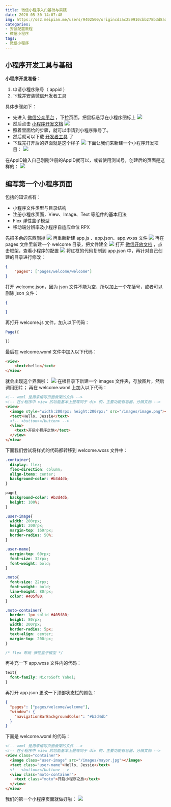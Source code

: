 ```yaml
---
title: 微信小程序入门基础与实践
date: 2020-05-30 14:07:48
img: https://ss2.meipian.me/users/9402500/origincd3ac259910cbb278b3d8aae6a1bbea4.jpg?imageView2/2/w/750/h/1400/q/80
categories: 
- 安装配置教程
- 微信小程序
tags:
- 微信小程序
---
```


## 小程序开发工具与基础
**小程序开发准备：**

 1. 申请小程序账号（ appid ）
 2. 下载并安装微信开发者工具

具体步骤如下：

 - 先进入 [微信公众平台](https://mp.weixin.qq.com/) ，下拉页面，把鼠标悬浮在小程序图标上
 ![](https://img-blog.csdnimg.cn/2020053011533742.png?x-oss-process=image/watermark,type_ZmFuZ3poZW5naGVpdGk,shadow_10,text_aHR0cHM6Ly9ibG9nLmNzZG4ubmV0L0plc3NpZWVlZWVlZQ==,size_16,color_FFFFFF,t_70)
 - 然后点击 [小程序开发文档](https://developers.weixin.qq.com/miniprogram/dev/framework/) 
 ![](https://img-blog.csdnimg.cn/20200530115427561.png?x-oss-process=image/watermark,type_ZmFuZ3poZW5naGVpdGk,shadow_10,text_aHR0cHM6Ly9ibG9nLmNzZG4ubmV0L0plc3NpZWVlZWVlZQ==,size_16,color_FFFFFF,t_70)
 - 照着里面给的步骤，就可以申请到小程序账号了。
 - 然后就可以下载 [开发者工具](https://developers.weixin.qq.com/miniprogram/dev/devtools/download.html) 了
 - 下载完打开后的界面就是这个样子
![](https://img-blog.csdnimg.cn/20200530121537636.png?x-oss-process=image/watermark,type_ZmFuZ3poZW5naGVpdGk,shadow_10,text_aHR0cHM6Ly9ibG9nLmNzZG4ubmV0L0plc3NpZWVlZWVlZQ==,size_16,color_FFFFFF,t_70)
下面让我们来新建一个小程序开发项目：
![](https://img-blog.csdnimg.cn/20200530141309224.png?x-oss-process=image/watermark,type_ZmFuZ3poZW5naGVpdGk,shadow_10,text_aHR0cHM6Ly9ibG9nLmNzZG4ubmV0L0plc3NpZWVlZWVlZQ==,size_16,color_FFFFFF,t_70)

在AppID输入自己刚刚注册的AppID就可以，或者使用测试号，创建后的页面是这样的：
![](https://img-blog.csdnimg.cn/20200530130222155.png?x-oss-process=image/watermark,type_ZmFuZ3poZW5naGVpdGk,shadow_10,text_aHR0cHM6Ly9ibG9nLmNzZG4ubmV0L0plc3NpZWVlZWVlZQ==,size_16,color_FFFFFF,t_70)

## 编写第一个小程序页面
包括的知识点有：
 - 小程序文件类型与目录结构
 - 注册小程序页面，View、Image、Text 等组件的基本用法
 - Flex 弹性盒子模型
 - 移动端分辨率及小程序自适应单位 RPX
 
 
先把多余的东西删掉
![](https://img-blog.csdnimg.cn/20200530130429651.png)
再重新新建 app.js 、app.json、app.wxss 文件
![](https://img-blog.csdnimg.cn/20200530130540918.png?x-oss-process=image/watermark,type_ZmFuZ3poZW5naGVpdGk,shadow_10,text_aHR0cHM6Ly9ibG9nLmNzZG4ubmV0L0plc3NpZWVlZWVlZQ==,size_16,color_FFFFFF,t_70)
再在 pages 文件里新建一个 welcome 目录，把文件建全
![](https://img-blog.csdnimg.cn/20200530130757627.png?x-oss-process=image/watermark,type_ZmFuZ3poZW5naGVpdGk,shadow_10,text_aHR0cHM6Ly9ibG9nLmNzZG4ubmV0L0plc3NpZWVlZWVlZQ==,size_16,color_FFFFFF,t_70)
打开 [微信开放文档](https://developers.weixin.qq.com/miniprogram/dev/reference/configuration/app.html) ，点击框架，查看小程序的配置
![](https://img-blog.csdnimg.cn/20200530131445860.png?x-oss-process=image/watermark,type_ZmFuZ3poZW5naGVpdGk,shadow_10,text_aHR0cHM6Ly9ibG9nLmNzZG4ubmV0L0plc3NpZWVlZWVlZQ==,size_16,color_FFFFFF,t_70)
将红框的代码复制到 app.json 中，再针对自己创建的目录进行修改：

```json
{
	"pages": ["pages/welcome/welcome"]
}
```

打开 welcome.json，因为 json 文件不能为空，所以加上一个花括号，或者可以删除 json 文件：

```json
{

}
```

再打开 welcome.js 文件，加入以下代码：

```javascript
Page({

})
```

最后在 welcome.wxml 文件中加入以下代码：

```html
<view>
	<text>hello</text>
</view>
```

就会出现这个界面啦：
![](https://img-blog.csdnimg.cn/20200530132257442.png?x-oss-process=image/watermark,type_ZmFuZ3poZW5naGVpdGk,shadow_10,text_aHR0cHM6Ly9ibG9nLmNzZG4ubmV0L0plc3NpZWVlZWVlZQ==,size_16,color_FFFFFF,t_70)
在根目录下新建一个 images 文件夹，存放图片，然后调用图片；
再在 welcome.wxml 上加入以下代码：

```html
<!-- wxml 是用来编写页面骨架的文件 -->
<!-- 在小程序中 view 的功能基本上是等同于 div 的，主要功能有容器、分隔文档 -->
<view>
  <image style="width:200rpx; height:200rpx;" src="/images/image.png"></image>
  <text>Hello, Jessie</text>
  <!-- <button></button> -->
  <view>
    <text>开启小程序之旅</text>
  </view>
</view>
```
下面我们尝试将样式的代码都转移到 welcome.wxss 文件中：

```css
.container{
  display: flex;
  flex-direction: column;
  align-items: center;
  background-color: #b3d4db;
}

page{
  background-color: #b3d4db;
  height: 100%;
}

.user-image{
  width: 200rpx;
  height: 200rpx;
  margin-top: 160rpx;
  border-radius: 50%;
}

.user-name{
  margin-top: 60rpx;
  font-size: 32rpx;
  font-weight: bold;
}

.moto{
  font-size: 22rpx;
  font-weight: bold;
  line-height: 80rpx;
  color: #405f80;
}

.moto-container{
  border: 1px solid #405f80;
  height: 80rpx;
  width: 200rpx;
  border-radius: 5px;
  text-align: center;
  margin-top: 200rpx;
}

/* flex 布局 弹性盒子模型 */
```
再补充一下 app.wxss 文件内的代码：

```css
text{
  font-family: MicroSoft Yahei;
}
```
再打开 app.json 更改一下顶部状态栏的颜色：

```json
{
  "pages": ["pages/welcome/welcome"],
  "window": {
    "navigationBarBackgroundColor": "#b3d4db"
  }
}
```
下面是 welcome.wxml 的代码：

```html
<!-- wxml 是用来编写页面骨架的文件 -->
<!-- 在小程序中 view 的功能基本上是等同于 div 的，主要功能有容器、分隔文档 -->
<view class="container">
  <image class="user-image" src="/images/mayor.jpg"></image>
  <text class="user-name">Hello, Jessie</text>
  <!-- <button></button> -->
  <view class="moto-container">
    <text class="moto">开启小程序之旅</text>
  </view>
</view>
```
我们的第一个小程序页面就做好啦：
![](https://img-blog.csdnimg.cn/20200530140656576.png?x-oss-process=image/watermark,type_ZmFuZ3poZW5naGVpdGk,shadow_10,text_aHR0cHM6Ly9ibG9nLmNzZG4ubmV0L0plc3NpZWVlZWVlZQ==,size_16,color_FFFFFF,t_70)
